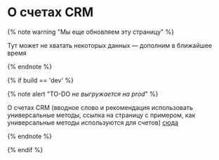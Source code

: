 # О счетах CRM

{% note warning "Мы еще обновляем эту страницу" %}

Тут может не хватать некоторых данных — дополним в ближайшее время

{% endnote %}

{% if build == 'dev' %}

{% note alert "TO-DO _не выгружается на prod_" %}

О счетах CRM (вводное слово и рекомендация использовать универсальные методы, ссылка на страницу с примером, как универсальные методы используются для счетов) [сюда](../../universal/invoice.md)

{% endnote %}

{% endif %}